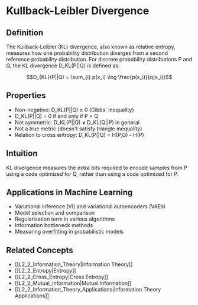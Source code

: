 # Kullback-Leibler Divergence

## Definition
The Kullback-Leibler (KL) divergence, also known as relative entropy, measures how one probability distribution diverges from a second reference probability distribution. For discrete probability distributions P and Q, the KL divergence D_KL(P||Q) is defined as:

$$D_{KL}(P||Q) = \sum_{i} p(x_i) \log \frac{p(x_i)}{q(x_i)}$$

## Properties
- Non-negative: D_KL(P||Q) ≥ 0 (Gibbs' inequality)
- D_KL(P||Q) = 0 if and only if P = Q
- Not symmetric: D_KL(P||Q) ≠ D_KL(Q||P) in general
- Not a true metric (doesn't satisfy triangle inequality)
- Relation to cross entropy: D_KL(P||Q) = H(P,Q) - H(P)

## Intuition
KL divergence measures the extra bits required to encode samples from P using a code optimized for Q, rather than using a code optimized for P.

## Applications in Machine Learning
- Variational inference (VI) and variational autoencoders (VAEs)
- Model selection and comparison
- Regularization term in various algorithms
- Information bottleneck methods
- Measuring overfitting in probabilistic models

## Related Concepts
- [[L2_2_Information_Theory|Information Theory]]
- [[L2_2_Entropy|Entropy]]
- [[L2_2_Cross_Entropy|Cross Entropy]]
- [[L2_2_Mutual_Information|Mutual Information]]
- [[L2_2_Information_Theory_Applications|Information Theory Applications]] 